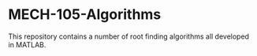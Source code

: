 # MECH-105-Algorithms
This repository contains a number of root finding algorithms all developed in MATLAB.
